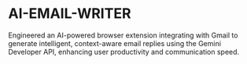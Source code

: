 # AI-EMAIL-WRITER
Engineered an AI-powered browser extension integrating with Gmail to generate intelligent, context-aware email replies using the Gemini Developer API, enhancing user productivity and communication speed.
